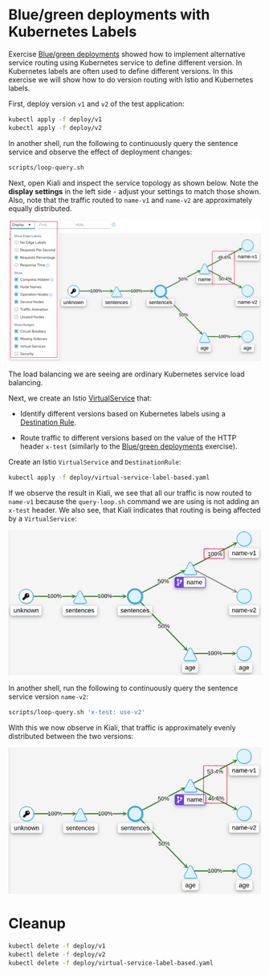# Blue/green deployments with Kubernetes Labels

Exercise [Blue/green deployments](blue-green-deployment.md) showed how to
implement alternative service routing using Kubernetes service to define
different version. In Kubernetes labels are often used to define different
versions. In this exercise we will show how to do version routing with Istio and
Kubernetes labels.

First, deploy version `v1` and `v2` of the test application:

```sh
kubectl apply -f deploy/v1
kubectl apply -f deploy/v2
```

In another shell, run the following to continuously query the sentence service
and observe the effect of deployment changes:

```sh
scripts/loop-query.sh
```

Next, open Kiali and inspect the service topology as shown below. Note the
**display settings** in the left side - adjust your settings to match those
shown. Also, note that the traffic routed to `name-v1` and `name-v2` are
approximately equally distributed. 

![Canary Traffic in Kiali](images/kiali-blue-green-w-labels-1-anno.png)

The load balancing we are seeing are ordinary Kubernetes service load balancing.

Next, we create an Istio
[VirtualService](https://istio.io/latest/docs/reference/config/networking/virtual-service/)
that:

- Identify different versions based on Kubernetes labels using a [Destination
  Rule](https://istio.io/latest/docs/reference/config/networking/destination-rule).

- Route traffic to different versions based on the value of the HTTP header `x-test` (similarly to the [Blue/green deployments](blue-green-deployment.md) exercise).

Create an Istio `VirtualService` and `DestinationRule`:

```sh
kubectl apply -f deploy/virtual-service-label-based.yaml
```

If we observe the result in Kiali, we see that all our traffic is now routed to
`name-v1` because the `query-loop.sh` command we are using is not adding an
`x-test` header. We also see, that Kiali indicates that routing is being
affected by a `VirtualService`:

![Canary Traffic in Kiali](images/kiali-blue-green-w-labels-2-anno.png)

In another shell, run the following to continuously query the sentence service
version `name-v2`:

```sh
scripts/loop-query.sh 'x-test: use-v2'
```

With this we now observe in Kiali, that traffic is approximately evenly
distributed between the two versions:

![Canary Traffic in Kiali](images/kiali-blue-green-w-labels-3-anno.png)


# Cleanup

```sh
kubectl delete -f deploy/v1
kubectl delete -f deploy/v2
kubectl delete -f deploy/virtual-service-label-based.yaml
```